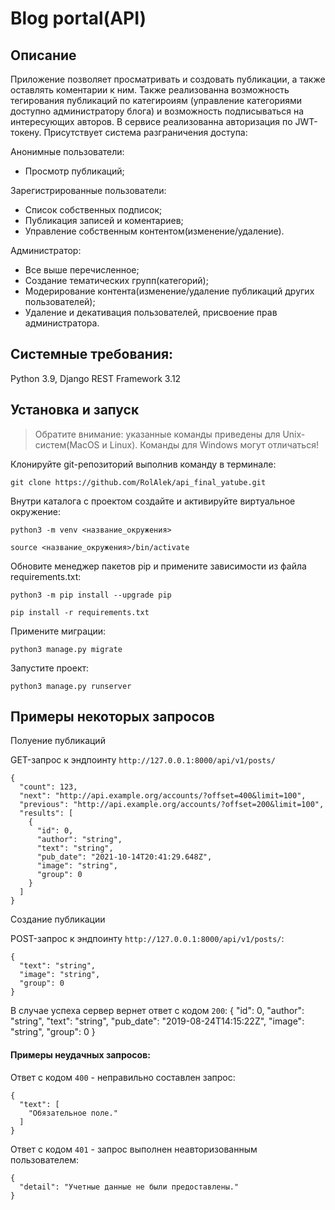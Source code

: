 # Blog portal(API)

## Описание
Приложение позволяет просматривать и создовать публикации, а также оставлять коментарии к ним. Также реализованна возможность тегирования публикаций по категироиям (управление категориями доступно администратору блога) и возможность подписываться на интересующих авторов. В сервисе реализованна авторизация по JWT-токену. Присутствует система разграничения доступа:

Анонимные пользователи:
* Просмотр публикаций;

Зарегистрированные пользователи:
* Список собственных подписок;
* Публикация записей и коментариев;
* Управление собственным контентом(изменение/удаление).

Администратор:
* Все выше перечисленное;
* Создание тематических групп(категорий);
* Модерирование контента(изменение/удаление публикаций других пользователей);
* Удаление и декативация пользователей, присвоение прав администратора.

## Системные требования:
Python 3.9, Django REST Framework 3.12

## Установка и запуск
> Обратите внимание: указанные команды приведены для Unix-систем(MacOS и Linux). Команды для Windows могут отличаться!

Клонируйте git-репозиторий выполнив команду в терминале:

```
git clone https://github.com/RolAlek/api_final_yatube.git
```

Внутри каталога с проектом создайте и активируйте виртуальное окружение:

```
python3 -m venv <название_окружения>
```
```
source <название_окружения>/bin/activate
```

Обновите менеджер пакетов pip и примените зависимости из файла requirements.txt:

```
python3 -m pip install --upgrade pip
```

```
pip install -r requirements.txt
```

Примените миграции:

```
python3 manage.py migrate
```

Запустите проект:

```
python3 manage.py runserver
```

## Примеры некоторых запросов

Полуение публикаций

GET-запрос к эндпоинту `http://127.0.0.1:8000/api/v1/posts/`

```
{
  "count": 123,
  "next": "http://api.example.org/accounts/?offset=400&limit=100",
  "previous": "http://api.example.org/accounts/?offset=200&limit=100",
  "results": [
    {
      "id": 0,
      "author": "string",
      "text": "string",
      "pub_date": "2021-10-14T20:41:29.648Z",
      "image": "string",
      "group": 0
    }
  ]
}
```

Создание публикации

POST-запрос к эндпоинту `http://127.0.0.1:8000/api/v1/posts/`:
```
{
  "text": "string",
  "image": "string",
  "group": 0
}
```
В случае успеха сервер вернет ответ с кодом `200`:
{
  "id": 0,
  "author": "string",
  "text": "string",
  "pub_date": "2019-08-24T14:15:22Z",
  "image": "string",
  "group": 0
}

#### Примеры неудачных запросов:
Ответ с кодом `400` - неправильно составлен запрос:
```
{
  "text": [
    "Обязательное поле."
  ]
}
```
Ответ с кодом `401` - запрос выполнен неавторизованным пользователем:
```
{
  "detail": "Учетные данные не были предоставлены."
}
```
